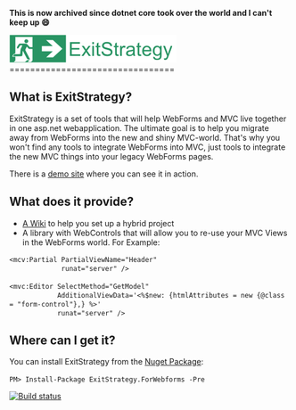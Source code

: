 <b>This is now archived since dotnet core took over the world and I can't keep up 😄 </b>


<img src='https://raw.githubusercontent.com/LodewijkSioen/ExitStrategy/master/img/Banner.png' alt='ExitStrategy Logo' />
================================

What is ExitStrategy?
--------------------------------
ExitStrategy is a set of tools that will help WebForms and MVC live together in one asp.net webapplication.
The ultimate goal is to help you migrate away from WebForms into the new and shiny MVC-world. That's why you
won't find any tools to integrate WebForms into MVC, just tools to integrate the new MVC things into
your legacy WebForms pages.

There is a [demo site](http://exitstrategy.apphb.com/) where you can see it in action.

What does it provide?
--------------------------------
- [A Wiki](https://github.com/LodewijkSioen/ExitStrategy/wiki) to help you set up a hybrid project
- A library with WebControls that will allow you to re-use your MVC Views in the WebForms world. For Example:

````aspnet
<mcv:Partial PartialViewName="Header" 
             runat="server" />

<mvc:Editor SelectMethod="GetModel" 
            AdditionalViewData='<%$new: {htmlAttributes = new {@class = "form-control"},} %>' 
            runat="server" />
````

Where can I get it?
--------------------------------

You can install ExitStrategy from the [Nuget Package](https://www.nuget.org/packages/ExitStrategy.ForWebforms/):

``PM> Install-Package ExitStrategy.ForWebforms -Pre``

[![Build status](https://ci.appveyor.com/api/projects/status/6q6qxr2t7p03v2m7/branch/master?svg=true)](https://ci.appveyor.com/project/LodewijkSioen/exitstrategy/branch/master)
